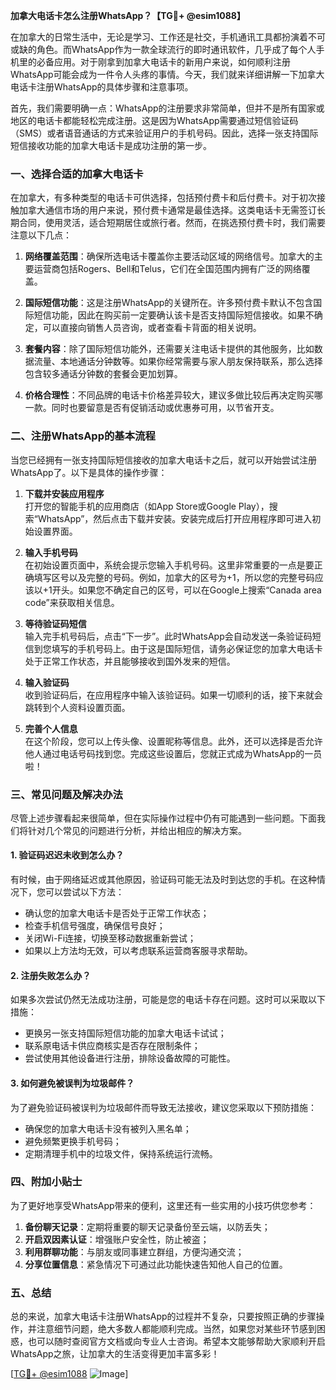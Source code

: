 **加拿大电话卡怎么注册WhatsApp？【TG💪+ @esim1088】**

在加拿大的日常生活中，无论是学习、工作还是社交，手机通讯工具都扮演着不可或缺的角色。而WhatsApp作为一款全球流行的即时通讯软件，几乎成了每个人手机里的必备应用。对于刚拿到加拿大电话卡的新用户来说，如何顺利注册WhatsApp可能会成为一件令人头疼的事情。今天，我们就来详细讲解一下加拿大电话卡注册WhatsApp的具体步骤和注意事项。

首先，我们需要明确一点：WhatsApp的注册要求非常简单，但并不是所有国家或地区的电话卡都能轻松完成注册。这是因为WhatsApp需要通过短信验证码（SMS）或者语音通话的方式来验证用户的手机号码。因此，选择一张支持国际短信接收功能的加拿大电话卡是成功注册的第一步。

### **一、选择合适的加拿大电话卡**

在加拿大，有多种类型的电话卡可供选择，包括预付费卡和后付费卡。对于初次接触加拿大通信市场的用户来说，预付费卡通常是最佳选择。这类电话卡无需签订长期合同，使用灵活，适合短期居住或旅行者。然而，在挑选预付费卡时，我们需要注意以下几点：

1. **网络覆盖范围**：确保所选电话卡覆盖你主要活动区域的网络信号。加拿大的主要运营商包括Rogers、Bell和Telus，它们在全国范围内拥有广泛的网络覆盖。
   
2. **国际短信功能**：这是注册WhatsApp的关键所在。许多预付费卡默认不包含国际短信功能，因此在购买前一定要确认该卡是否支持国际短信接收。如果不确定，可以直接向销售人员咨询，或者查看卡背面的相关说明。

3. **套餐内容**：除了国际短信功能外，还需要关注电话卡提供的其他服务，比如数据流量、本地通话分钟数等。如果你经常需要与家人朋友保持联系，那么选择包含较多通话分钟数的套餐会更加划算。

4. **价格合理性**：不同品牌的电话卡价格差异较大，建议多做比较后再决定购买哪一款。同时也要留意是否有促销活动或优惠券可用，以节省开支。

### **二、注册WhatsApp的基本流程**

当您已经拥有一张支持国际短信接收的加拿大电话卡之后，就可以开始尝试注册WhatsApp了。以下是具体的操作步骤：

1. **下载并安装应用程序**  
   打开您的智能手机的应用商店（如App Store或Google Play），搜索“WhatsApp”，然后点击下载并安装。安装完成后打开应用程序即可进入初始设置界面。

2. **输入手机号码**  
   在初始设置页面中，系统会提示您输入手机号码。这里非常重要的一点是要正确填写区号以及完整的号码。例如，加拿大的区号为+1，所以您的完整号码应该以+1开头。如果您不确定自己的区号，可以在Google上搜索“Canada area code”来获取相关信息。

3. **等待验证码短信**  
   输入完手机号码后，点击“下一步”。此时WhatsApp会自动发送一条验证码短信到您填写的手机号码上。由于这是国际短信，请务必保证您的加拿大电话卡处于正常工作状态，并且能够接收到国外发来的短信。

4. **输入验证码**  
   收到验证码后，在应用程序中输入该验证码。如果一切顺利的话，接下来就会跳转到个人资料设置页面。

5. **完善个人信息**  
   在这个阶段，您可以上传头像、设置昵称等信息。此外，还可以选择是否允许他人通过电话号码找到您。完成这些设置后，您就正式成为WhatsApp的一员啦！

### **三、常见问题及解决办法**

尽管上述步骤看起来很简单，但在实际操作过程中仍有可能遇到一些问题。下面我们将针对几个常见的问题进行分析，并给出相应的解决方案。

#### **1. 验证码迟迟未收到怎么办？**
有时候，由于网络延迟或其他原因，验证码可能无法及时到达您的手机。在这种情况下，您可以尝试以下方法：
- 确认您的加拿大电话卡是否处于正常工作状态；
- 检查手机信号强度，确保信号良好；
- 关闭Wi-Fi连接，切换至移动数据重新尝试；
- 如果以上方法均无效，可以考虑联系运营商客服寻求帮助。

#### **2. 注册失败怎么办？**
如果多次尝试仍然无法成功注册，可能是您的电话卡存在问题。这时可以采取以下措施：
- 更换另一张支持国际短信功能的加拿大电话卡试试；
- 联系原电话卡供应商核实是否存在限制条件；
- 尝试使用其他设备进行注册，排除设备故障的可能性。

#### **3. 如何避免被误判为垃圾邮件？**
为了避免验证码被误判为垃圾邮件而导致无法接收，建议您采取以下预防措施：
- 确保您的加拿大电话卡没有被列入黑名单；
- 避免频繁更换手机号码；
- 定期清理手机中的垃圾文件，保持系统运行流畅。

### **四、附加小贴士**

为了更好地享受WhatsApp带来的便利，这里还有一些实用的小技巧供您参考：

1. **备份聊天记录**：定期将重要的聊天记录备份至云端，以防丢失；
2. **开启双因素认证**：增强账户安全性，防止被盗；
3. **利用群聊功能**：与朋友或同事建立群组，方便沟通交流；
4. **分享位置信息**：紧急情况下可通过此功能快速告知他人自己的位置。

### **五、总结**

总的来说，加拿大电话卡注册WhatsApp的过程并不复杂，只要按照正确的步骤操作，并注意细节问题，绝大多数人都能顺利完成。当然，如果您对某些环节感到困惑，也可以随时查阅官方文档或向专业人士咨询。希望本文能够帮助大家顺利开启WhatsApp之旅，让加拿大的生活变得更加丰富多彩！  

[[TG💪+ @esim1088](https://t.me/s/esim1088) ![Image](https://i.postimg.cc/4NQfJmqS/Snipaste-2025-05-13-00-14-12.png)]